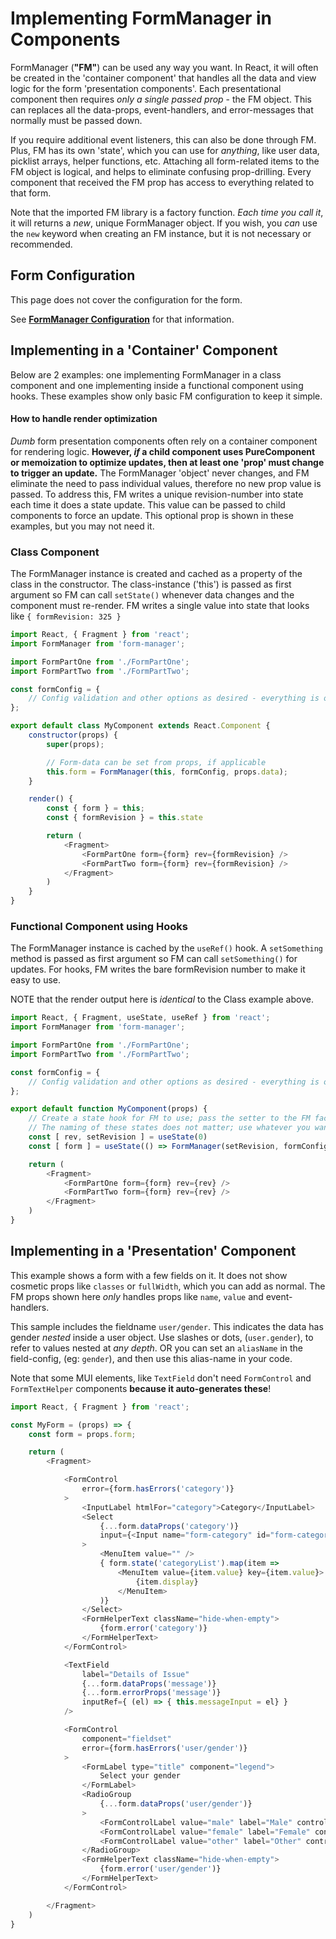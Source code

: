 # Implementing FormManager in Components

FormManager (**"FM"**) can be used any way you want.
In React, it will often be created in the 'container component' 
that handles all the data and view logic for the form 'presentation components'.
Each presentational component then requires _only a single passed prop_ - 
the FM object. This can replaces all the data-props, event-handlers, 
and error-messages that normally must be passed down. 

If you require additional event listeners, this can also be done through FM.
Plus, FM has its own 'state', which you can use for _anything_, like user data, 
picklist arrays, helper functions, etc. 
Attaching all form-related items to the FM object is logical, and helps to
eliminate confusing prop-drilling. Every component that received the FM prop 
has access to everything related to that form.

Note that the imported FM library is a factory function. 
_Each time you call it_, it will returns a _new_, unique FormManager object. 
If you wish, you _can_ use the `new` keyword when creating an FM instance, 
but it is not necessary or recommended.


## Form Configuration

This page does not cover the configuration for the form.

See 
**[FormManager Configuration](https://github.com/allpro/form-manager/blob/master/docs/Configuration.md)** 
for that information.


## Implementing in a 'Container' Component

Below are 2 examples: one implementing FormManager in a class component and one 
implementing inside a functional component using hooks. 
These examples show only basic FM configuration to keep it simple.

#### How to handle render optimization

_Dumb_ form presentation components often rely on a container component for 
rendering logic. 
**However, _if_ a child component uses PureComponent or memoization to 
optimize updates, then at least one 'prop' must change to trigger an update.** 
The FormManager 'object' never changes, and FM eliminate the need to pass 
individual values, therefore no new prop value is passed. 
To address this, FM writes a unique revision-number into state each time it 
does a state update. This value can be passed to child components to force an 
update. This optional prop is shown in these examples, but you may not need it.

### Class Component

The FormManager instance is created and cached as a property of the class in 
the constructor. The class-instance ('this') is passed as first argument so FM 
can call `setState()` whenever data changes and the component must re-render.
 FM writes a single value into state that looks like `{ formRevision: 325 }`

```javascript static
import React, { Fragment } from 'react';
import FormManager from 'form-manager';

import FormPartOne from './FormPartOne';
import FormPartTwo from './FormPartTwo';

const formConfig = {
    // Config validation and other options as desired - everything is optional
};

export default class MyComponent extends React.Component {
    constructor(props) {
        super(props);

        // Form-data can be set from props, if applicable
        this.form = FormManager(this, formConfig, props.data);
    }

    render() {
        const { form } = this;
        const { formRevision } = this.state

        return (
            <Fragment>
                <FormPartOne form={form} rev={formRevision} />
                <FormPartTwo form={form} rev={formRevision} />
            </Fragment>
        )
    }
}

```
### Functional Component using Hooks

The FormManager instance is cached by the `useRef()` hook. A `setSomething` 
method is passed as first argument so FM can call `setSomething()` for updates.
For hooks, FM writes the bare formRevision number to make it easy to use.

NOTE that the render output here is _identical_ to the Class example above.

```javascript static
import React, { Fragment, useState, useRef } from 'react';
import FormManager from 'form-manager';

import FormPartOne from './FormPartOne';
import FormPartTwo from './FormPartTwo';

const formConfig = {
    // Config validation and other options as desired - everything is optional
};

export default function MyComponent(props) {
    // Create a state hook for FM to use; pass the setter to the FM factory.
    // The naming of these states does not matter; use whatever you want.
    const [ rev, setRevision ] = useState(0)
    const [ form ] = useState(() => FormManager(setRevision, formConfig, props.data))

    return (
        <Fragment>
            <FormPartOne form={form} rev={rev} />
            <FormPartTwo form={form} rev={rev} />
        </Fragment>
    )
}
```

## Implementing in a 'Presentation' Component

This example shows a form with a few fields on it. It does not show cosmetic
props like `classes` or `fullWidth`, which you can add as normal. The FM
props shown here _only_ handles props like `name`, `value` and event-handlers.

This sample includes the fieldname `user/gender`. This indicates the data has
 gender _nested_ inside a user object. Use slashes or dots, (`user.gender`), to
  refer to values nested at _any depth_. OR you can set an `aliasName` in the 
  field-config, (eg: `gender`), and then use this alias-name in your code.

Note that some MUI elements, like `TextField` don't need `FormControl` and 
`FormTextHelper` components **because it auto-generates these**!

```javascript static
import React, { Fragment } from 'react';

const MyForm = (props) => {
    const form = props.form;

    return (
        <Fragment>

            <FormControl
                error={form.hasErrors('category')}
            >
                <InputLabel htmlFor="category">Category</InputLabel>
                <Select
                    {...form.dataProps('category')}
                    input={<Input name="form-category" id="form-category"/>}
                >
                    <MenuItem value="" />
                    { form.state('categoryList').map(item =>
                        <MenuItem value={item.value} key={item.value}>
                            {item.display}
                        </MenuItem>
                    )}
                </Select>
                <FormHelperText className="hide-when-empty">
                    {form.error('category')}
                </FormHelperText>
            </FormControl>

            <TextField
                label="Details of Issue"
                {...form.dataProps('message')}
                {...form.errorProps('message')}
                inputRef={ (el) => { this.messageInput = el} }
            />

            <FormControl
                component="fieldset"
                error={form.hasErrors('user/gender')}
            >
                <FormLabel type="title" component="legend">
                    Select your gender
                </FormLabel>
                <RadioGroup
                    {...form.dataProps('user/gender')}
                >
                    <FormControlLabel value="male" label="Male" control={<Radio/>} />
                    <FormControlLabel value="female" label="Female" control={<Radio/>} />
                    <FormControlLabel value="other" label="Other" control={<Radio/>} />
                </RadioGroup>
                <FormHelperText className="hide-when-empty">
                    {form.error('user/gender')}
                </FormHelperText>
            </FormControl>

        </Fragment>
    )
}
```
